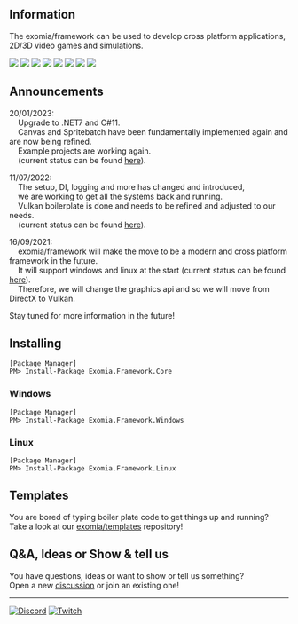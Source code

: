 ## Information

The exomia/framework can be used to develop cross platform applications, 2D/3D video games and simulations.

![](https://img.shields.io/github/issues-pr/exomia/framework.svg)
![](https://img.shields.io/github/issues/exomia/framework.svg)
![](https://img.shields.io/github/last-commit/exomia/framework.svg)
![](https://img.shields.io/github/contributors/exomia/framework.svg)
![](https://img.shields.io/github/commit-activity/y/exomia/framework.svg)
![](https://img.shields.io/github/languages/top/exomia/framework.svg)
![](https://img.shields.io/github/languages/count/exomia/framework.svg)
![](https://img.shields.io/github/license/exomia/framework.svg)

## Announcements

20/01/2023:  
&nbsp;&nbsp;&nbsp;&nbsp;Upgrade to .NET7 and C#11.  
&nbsp;&nbsp;&nbsp;&nbsp;Canvas and Spritebatch have been fundamentally implemented again and are now being refined.  
&nbsp;&nbsp;&nbsp;&nbsp;Example projects are working again.  
&nbsp;&nbsp;&nbsp;&nbsp;(current status can be found [here](https://github.com/exomia/framework/tree/feature/linux)).  

11/07/2022:  
&nbsp;&nbsp;&nbsp;&nbsp;The setup, DI, logging and more has changed and introduced,  
&nbsp;&nbsp;&nbsp;&nbsp;we are working to get all the systems back and running.  
&nbsp;&nbsp;&nbsp;&nbsp;Vulkan boilerplate is done and needs to be refined and adjusted to our needs.  
&nbsp;&nbsp;&nbsp;&nbsp;(current status can be found [here](https://github.com/exomia/framework/tree/feature/linux)).  

16/09/2021:  
&nbsp;&nbsp;&nbsp;&nbsp;exomia/framework will make the move to be a modern and cross platform framework in the future.  
&nbsp;&nbsp;&nbsp;&nbsp;It will support windows and linux at the start (current status can be found [here](https://github.com/exomia/framework/tree/feature/linux)).  
&nbsp;&nbsp;&nbsp;&nbsp;Therefore, we will change the graphics api and so we will move from DirectX to Vulkan.  

Stay tuned for more information in the future!

## Installing

```shell
[Package Manager]
PM> Install-Package Exomia.Framework.Core
```

### Windows

```shell
[Package Manager]
PM> Install-Package Exomia.Framework.Windows
```

### Linux

```shell
[Package Manager]
PM> Install-Package Exomia.Framework.Linux
```

## Templates

You are bored of typing boiler plate code to get things up and running?  
Take a look at our [exomia/templates](https://github.com/exomia/templates) repository!

## Q&A, Ideas or Show & tell us

You have questions, ideas or want to show or tell us something?  
Open a new [discussion](https://github.com/exomia/framework/discussions) or join an existing one!
  
---
[![Discord](https://img.shields.io/discord/427640639732187136.svg?label=&logo=discord&logoColor=ffffff&color=7389D8&labelColor=6A7EC2)](https://discord.com/invite/ZFJXe6f)
[![Twitch](https://img.shields.io/twitch/status/exomia.svg?label=&logo=twitch&logoColor=ffffff&color=7389D8&labelColor=6A7EC2)](https://www.twitch.tv/exomia/about)